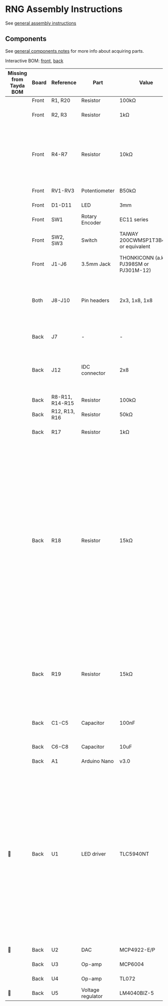 # RNG Assembly Instructions

See [general assembly instructions](https://quinnfreedman.github.io/modular/docs/assembly)

## Components

See [general components notes](https://quinnfreedman.github.io/modular/docs/components) for more info about acquiring parts.

Interactive BOM: [front](https://quinnfreedman.github.io/fm-artifacts/RNG/rng_pcb_front_interactive_bom.html), [back](https://quinnfreedman.github.io/fm-artifacts/RNG/rng_pcb_back_interactive_bom.html)

| Missing from Tayda BOM | Board | Reference | Part             | Value                                   | Source  | Comment |
| ---------------------- | ----- | --------- | ---------------- | --------------------------------------- | ------- | ------- |
|                        | Front | R1, R20   | Resistor         | 100kΩ                                   | [Tayda](https://www.taydaelectronics.com/resistors/1-4w-metal-film-resistors/10-x-resistor-100k-ohm-1-4w-1-metal-film-pkg-of-10.html) |         |
|                        | Front | R2, R3    | Resistor         | 1kΩ                                     | [Tayda](https://www.taydaelectronics.com/resistors/1-4w-metal-film-resistors/10-x-resistor-1k-ohm-1-4w-1-metal-film-pkg-of-10.html) | Determines output impedance. Any value is fine. |
|                        | Front | R4-R7     | Resistor         | 10kΩ                                    | [Tayda](https://www.taydaelectronics.com/resistors/1-4w-metal-film-resistors/10-x-resistor-10k-ohm-1-4w-1-metal-film-pkg-of-10.html) | Determines LED brightness. You may want to use a different value if you have different LEDs. A lower value means less resistance and brighter LEDs |
|                        | Front | RV1-RV3   | Potentiometer    | B50kΩ                                   | [Tayda](https://www.taydaelectronics.com/potentiometer-variable-resistors/rotary-potentiometer/50k-ohm-linear-taper-potentiometer-d-shaft-pcb-9mm.html), [Thonk](https://www.thonk.co.uk/shop/alpha-9mm-pots-dshaft/) | Linear. Any value is fine. |
|                        | Front | D1-D11    | LED              | 3mm                                     | [Tayda](https://www.taydaelectronics.com/led-3mm-red.html) | Any standard 3mm LED will work here. |
|                        | Front | SW1       | Rotary Encoder   | EC11 series                             | [Tayda](https://www.taydaelectronics.com/rotary-encoder-11mm-20-detents-d-shaft-with-switch-vertical.html), [Amazon](https://www.amazon.com/dp/B07D3DF8TK) | |
|                        | Front | SW2, SW3  | Switch           | TAIWAY 200CWMSP1T3B4M2 or equivalent    | [Tayda](https://www.taydaelectronics.com/sub-mini-toggle-switch-2m-series-spdt-on-on-pcb-pins.html), [Love My Switches](https://lovemyswitches.com/taiway-sub-mini-spdt-on-on-switch-pcb-mount-long-shaft/), [Thonk](https://www.thonk.co.uk/shop/sub-mini-toggle-switches/) | SPDT ON-ON |
|                        | Front | J1-J6     | 3.5mm Jack       | THONKICONN (a.k.a PJ398SM or PJ301M-12) | [Tayda](https://www.taydaelectronics.com/pj-3001f-3-5-mm-mono-phone-jack.html), [Thonk](https://www.thonk.co.uk/shop/thonkiconn/) | |
|                        | Both  | J8-J10    | Pin headers      | 2x3, 1x8, 1x8                           | Tayda ([Male](https://www.taydaelectronics.com/40-pin-2-54-mm-single-row-pin-header-strip.html), [Female](https://www.taydaelectronics.com/40-pin-2-54-mm-single-row-female-pin-header.html)), [Amazon](https://www.amazon.com/gp/product/B074HVBTZ4) | Solder the two boards directly together using the male headers or (recommended) make them detachable using a male/female pair. |
|                        | Back  | J7        | -                | -                                       |         | Not used. Expansion points for future features |
|                        | Back  | J12       | IDC connector    | 2x8                                     | [Tayda](https://www.taydaelectronics.com/16-pin-box-header-connector-2-54mm.html) | Eurorack power header. Can use two rows of male pin headers or (recommended) a shrouded connector. |
|                        | Back  | R8-R11, R14-R15 | Resistor   | 100kΩ                                   | [Tayda](https://www.taydaelectronics.com/resistors/1-4w-metal-film-resistors/10-x-resistor-100k-ohm-1-4w-1-metal-film-pkg-of-10.html) |         |
|                        | Back  | R12, R13, R16   | Resistor   | 50kΩ                                    | [Tayda](https://www.taydaelectronics.com/resistors/1-4w-metal-film-resistors/resistor-5-1k-ohm-1-4w-1-metal-film-pkg-of-10.html) | 5.1k is fine. |
|                        | Back  | R17       | Resistor         | 1kΩ                                     | [Tayda](https://www.taydaelectronics.com/resistors/1-4w-metal-film-resistors/10-x-resistor-1k-ohm-1-4w-1-metal-film-pkg-of-10.html) | Determines output impedance. Any value is fine. |
|                        | Back  | R18       | Resistor         | 15kΩ                                    | [Tayda](https://www.taydaelectronics.com/resistors/1-4w-metal-film-resistors/10-x-resistor-15k-ohm-1-4w-1-metal-film-pkg-of-10.html) | Controls the LED brightness for the 7-LED display. Unlike the bottom LEDs, which are in series with R4-R7 (at 5v), this resistor is just used as a current reference (at 5v) by the TLC5940. To match the current across all the LEDs (and therefore the brightness), R18 is calculated by R18 = 5 / ((5 - V_LED) / R4), where V_LED is the voltage drop across one of the LEDs (at the current they will receive). This can be measured or will probably be in the LED datasheet. Then, round to the nearest available resistor value; it doesn't have to be exact. |
|                        | Back  | R19       | Resistor         | 15kΩ                                    |         | Controls the available current at the -5v ref regulator. You could probably go a little higher to be more power efficient, but if the -5v voltage sags you can decrease the value. |
|                        | Back  | C1-C5     | Capacitor        | 100nF                                   | [Tayda](https://www.taydaelectronics.com/capacitors/ceramic-disc-capacitors/a-553-0-1uf-50v-ceramic-disc-capacitor-pkg-of-10.html) | **Optional.** Power supply noise filtering/decoupling capacitors |
|                        | Back  | C6-C8     | Capacitor        | 10uF                                    | [Tayda](https://www.taydaelectronics.com/10uf-16v-85c-radial-electrolytic-capacitor.html) | **Optional.** Power supply noise filtering capacitors |
|                        | Back  | A1        | Arduino Nano     | v3.0                                    | [Tayda](https://www.taydaelectronics.com/type-c-nano-3-0-controller-compatible-with-arduino-nano.html) | |
| 🔴                     | Back  | U1        | LED driver       | TLC5940NT                               | [DigiKey](https://www.digikey.com/en/products/detail/texas-instruments/TLC5940NT/716896), [Octopart](https://octopart.com/tlc5941nt-texas+instruments-2340792) | This part is discontinued, but you still should be able to find it. Judging by the datasheets, the TLC5941NT (also obsolete) should be a drop-in replacement if that is easier to find, but I haven't tested it yet. The [surface-mount version of this part](https://www.mouser.com/ProductDetail/Texas-Instruments/TLC5940PWPR?qs=p6lVfQR1GSp%2FLwrJ9hXGwQ%3D%3D) is still in production, so I might switch this component over to surface mount if they get too hard to find, or you can yourself. Unfortunately a generic HTSSOP-to-DIP adapter board won't work because the pinout is not the same. |
| 🔴                     | Back  | U2        | DAC              | MCP4922-E/P                             | [DigiKey](https://www.digikey.com/en/products/detail/microchip-technology/MCP4922-E-P/716251), [Mouser](https://mou.sr/4cwtePf) | |
|                        | Back  | U3        | Op-amp           | MCP6004                                 | [Tayda](https://www.taydaelectronics.com/mcp6004-single-supply-cmos-ic.html), [DigiKey](https://www.digikey.com/en/products/detail/microchip-technology/mcp6004-i-p/523060) | |
|                        | Back  | U4        | Op-amp           | TL072                                   | [Tayda](https://www.taydaelectronics.com/tl072-low-noise-j-fet-dual-op-amp-ic.html), [DigiKey](https://www.digikey.com/en/products/filter/instrumentation-op-amps-buffer-amps/687?s=N4IgjCBcoGwJxVAYygMwIYBsDOBTANCAPZQDaIALGGABxwDsIAuoQA4AuUIAyuwE4BLAHYBzEAF9CAWgTQQKSPwCuBYmXDNJIKQCZE8qMtUlI5AKwhCCJuK17TIdpgAM9PSxAx9AgCZcpYM4QbJyQIJaOAJ6suFzo2Ci2QA) | |
| 🔴                     | Back  | U5        | Voltage regulator| LM4040BIZ-5                             | [DigiKey](https://www.digikey.com/en/products/detail/rochester-electronics-llc/LM4040BIZ-5-0/12603438), [Mouser](https://mou.sr/3YNKT1K) | 5v, TO92-3 package |
